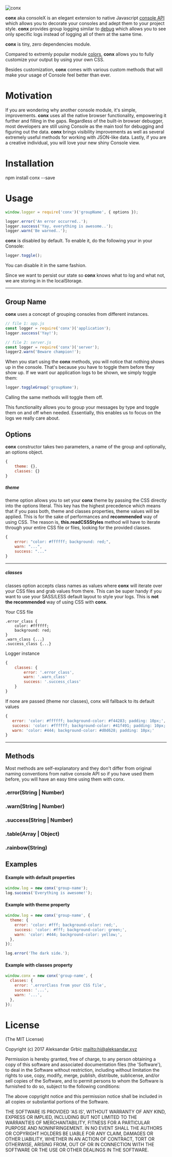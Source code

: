 ![conx](src/assets/logo.png)

**conx** aka consoleX is an elegant extension to native Javascript [console
API](https://developer.mozilla.org/en/docs/Web/API/console) which allows you to decorate your
consoles and adept them to your project style. **conx** provides group logging similar to
[debug](https://www.npmjs.com/package/debug) which allows you to see only specific logs instead of
logging all of them at the same time.

**conx** is tiny, zero dependencies module.

Compared to extremly popular module [colors](https://www.npmjs.com/package/colors), **conx** allows
you to fully customize your output by using your own CSS.

Besides customization, **conx** comes with various custom methods that will make your usage of
Console feel better than ever.

# Motivation

If you are wondering why another console module, it's simple, improvements. **conx** uses all the
native browser functionality, empowering it further and filling in the gaps. Regardless of the
built-in browser debugger, most developers are still using Console as the main tool for debugging
and figuring out the data. **conx** brings visibility improvements as well as several extremely
useful methods for working with JSON-like data. Lastly, if you are a creative individual, you will
love your new shiny Console view.

# Installation

npm install conx --save

# Usage

```javascript
window.logger = require('conx')('groupName', { options });

logger.error('An error occurred..');
logger.success('Yay, everything is awesome..');
logger.warn('Be warned..');
```

**conx** is disabled by default. To enable it, do the following your in your Console:

```javascript
logger.toggle();
```

You can disable it in the same fashion.

Since we want to persist our state so **conx** knows what to log and what not, we are storing in in
the localStorage.

---

## Group Name

**conx** uses a concept of grouping consoles from different instances.

```javascript
// file 1: app.js
const logger = require('conx')('application');
logger.success('Yay!');

// file 2: server.js
const logger = require('conx')('server');
logger2.warn('Beware champion!');
```

When you start using the **conx** methods, you will notice that nothing shows up in the console.
That's because you have to toggle them before they show up. If we want our application logs to be
shown, we simply toggle them:

```javascript
logger.toggleGroup('groupName');
```

Calling the same methods will toggle them off.

This functionality allows you to group your messages by type and toggle them on and off when needed.
Essentially, this enables us to focus on the logs we really care about.

## Options

**conx** constructor takes two parameters, a name of the group and optionally, an options object.

```javascript
{
    theme: {},
    classes: {}
}
```

##### theme

theme option allows you to set your **conx** theme by passing the CSS directly into the options
literal. This key has the highest precedence which means that if you pass both, theme and classes
properties, theme values will be applied. This is for the sake of performances and **recommended**
way of using CSS. The reason is, **this.readCSSStyles** method will have to iterate through your
entire CSS file or files, looking for the provided classes.

```javascript
{
    error: "color: #ffffff; background: red;",
    warn: "...",
    success: "..."
}
```

---

##### classes

classes option accepts class names as values where **conx** will iterate over your CSS files and
grab values from there. This can be super handy if you want to use your SASS/LESS default layout to
style your logs. This is **not the recommended** way of using CSS with **conx**.

Your CSS file

```styleshees
.error_class {
    color: #ffffff;
    background: red;
}
.warn_class {...}
.success_class {...}
```

Logger instance

```javascript
{
    classes: {
        error: '.error_class',
        warn: '.warn_class'
        success: '.success_class'
    }
}
```

If none are passed (theme nor classes), conx will fallback to its default values

```javascript
{
   error: 'color: #ffffff; background-color: #f44283; padding: 10px;',
   success: 'color: #ffffff; background-color: #41f491; padding: 10px;',
   warn: 'color: #444; background-color: #d0d628; padding: 10px;'
}
```

---

## Methods

Most methods are self-explanatory and they don't differ from original naming conventions from native
console API so if you have used them before, you will have an easy time using them with conx.

### .error(String | Number)

### .warn(String | Number)

### .success(String | Number)

### .table(Array | Object)

### .rainbow(String)

## Examples

#### Example with default properties

```javascript
window.log = new conx('group-name');
log.success('Everything is awesome!');
```

#### Example with theme property

```javascript
window.log = new conx('group-name', {
  theme: {
    error: 'color: #fff; background-color: red;',
    success: 'color: #fff; background-color: green;',
    warn: 'color: #444; background-color: yellow;',
  },
});

log.error('The dark side.');
```

#### Example with classes property

```javascript
window.conx = new conx('group-name', {
  classes: {
    error: '.errorClass from your CSS file',
    success: '...',
    warn: '...',
  },
});
```

# License

(The MIT License)

Copyright (c) 2017 Aleksandar Grbic <mailto:hi@aleksandar.xyz>

Permission is hereby granted, free of charge, to any person obtaining a copy of this software and
associated documentation files (the 'Software'), to deal in the Software without restriction,
including without limitation the rights to use, copy, modify, merge, publish, distribute,
sublicense, and/or sell copies of the Software, and to permit persons to whom the Software is
furnished to do so, subject to the following conditions:

The above copyright notice and this permission notice shall be included in all copies or substantial
portions of the Software.

THE SOFTWARE IS PROVIDED 'AS IS', WITHOUT WARRANTY OF ANY KIND, EXPRESS OR IMPLIED, INCLUDING BUT
NOT LIMITED TO THE WARRANTIES OF MERCHANTABILITY, FITNESS FOR A PARTICULAR PURPOSE AND
NONINFRINGEMENT. IN NO EVENT SHALL THE AUTHORS OR COPYRIGHT HOLDERS BE LIABLE FOR ANY CLAIM, DAMAGES
OR OTHER LIABILITY, WHETHER IN AN ACTION OF CONTRACT, TORT OR OTHERWISE, ARISING FROM, OUT OF OR IN
CONNECTION WITH THE SOFTWARE OR THE USE OR OTHER DEALINGS IN THE SOFTWARE.
